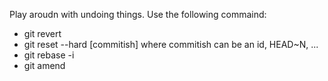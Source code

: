 
Play aroudn with undoing things. Use the following commaind:

- git revert
- git reset --hard [commitish]
	where commitish can be an id, HEAD~N, ...
- git rebase -i
- git amend
